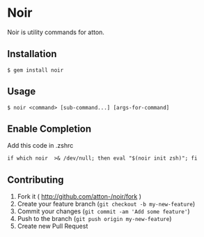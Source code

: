 # Noir

Noir is utility commands for atton.


## Installation

    $ gem install noir

## Usage

    $ noir <command> [sub-command...] [args-for-command]

## Enable Completion

Add this code in .zshrc

    if which noir  >& /dev/null; then eval "$(noir init zsh)"; fi

## Contributing

1. Fork it ( http://github.com/atton-/noir/fork )
2. Create your feature branch (`git checkout -b my-new-feature`)
3. Commit your changes (`git commit -am 'Add some feature'`)
4. Push to the branch (`git push origin my-new-feature`)
5. Create new Pull Request
